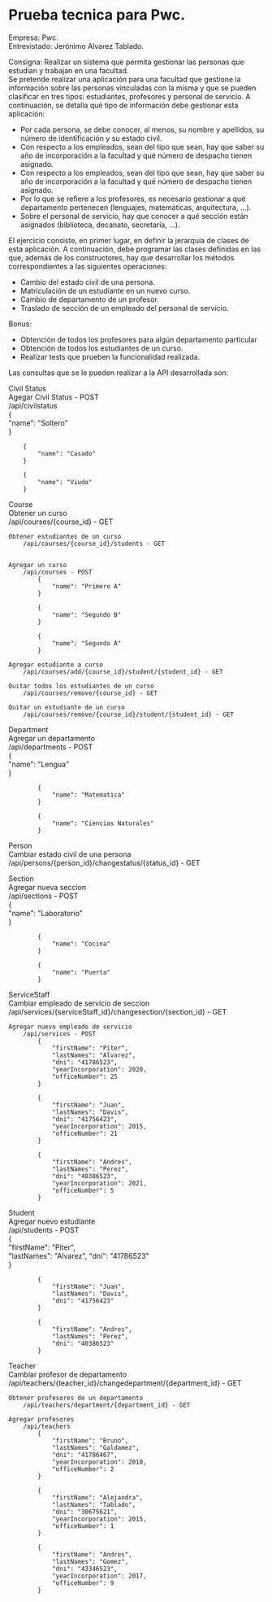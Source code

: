 # Prueba tecnica para Pwc.
Empresa: Pwc.  
Entrevistado: Jerónimo Alvarez Tablado.  

Consigna: Realizar un sistema que permita gestionar las personas que estudian y trabajan en una facultad.  
Se pretende realizar una aplicación para una facultad que gestione la información sobre las personas vinculadas con la misma y que se pueden clasificar en tres tipos: estudiantes, profesores y personal de servicio. A continuación, se detalla qué tipo de información debe gestionar esta aplicación:  

* Por cada persona, se debe conocer, al menos, su nombre y apellidos, su número de identificación y su estado civil.  
* Con respecto a los empleados, sean del tipo que sean, hay que saber su año de incorporación a la facultad y qué número de despacho tienen asignado.  
* Con respecto a los empleados, sean del tipo que sean, hay que saber su año de incorporación a la facultad y qué número de despacho tienen asignado.  
* Por lo que se refiere a los profesores, es necesario gestionar a qué departamento pertenecen (lenguajes, matemáticas, arquitectura, ...).  
* Sobre el personal de servicio, hay que conocer a qué sección están asignados (biblioteca, decanato, secretaría, ...).  

El ejercicio consiste, en primer lugar, en definir la jerarquía de clases de esta aplicación. A continuación, debe programar las clases definidas en las que, además de los constructores, hay que desarrollar los métodos correspondientes a las siguientes operaciones:  

* Cambio del estado civil de una persona.  
* Matriculación de un estudiante en un nuevo curso.  
* Cambio de departamento de un profesor.  
* Traslado de sección de un empleado del personal de servicio.  

Bonus:  

* Obtención de todos los profesores para algún departamento particular  
* Obtención de todos los estudiantes de un curso.  
* Realizar tests que prueben la funcionalidad realizada.  

Las consultas que se le pueden realizar a la API desarrollada son:  

Civil Status  
    Agegar Civil Status - POST  
    /api/civilstatus  
        {  
            "name": "Soltero"  
        }  

        {  
            "name": "Casado"  
        }  

        {  
            "name": "Viudo"  
        }  

Course  
    Obtener un curso  
        /api/courses/{course_id} - GET  

    Obtener estudiantes de un curso  
        /api/courses/{course_id}/students - GET  


    Agregar un curso  
        /api/courses - POST  
            {  
                "name": "Primero A"  
            }  
            
            {  
                "name": "Segundo B"  
            }  

            {  
                "name": "Segundo A"  
            }  

    Agregar estudiante a curso  
        /api/courses/add/{course_id}/student/{student_id} - GET  
        
    Quitar todos los estudiantes de un curso  
        /api/courses/remove/{course_id} - GET  

    Quitar un estudiante de un curso  
        /api/courses/remove/{course_id}/student/{student_id} - GET  

Department  
    Agregar un departamento  
        /api/departments - POST  
            {  
                "name": "Lengua"  
            }  

            {  
                "name": "Matematica"  
            }  

            {  
                "name": "Ciencias Naturales"  
            }  

Person  
    Cambiar estado civil de una persona  
        /api/persons/{person_id}/changestatus/{status_id} - GET  

Section  
    Agregar nueva seccion  
        /api/sections - POST  
            {  
                "name": "Laboratorio"  
            }  

            {  
                "name": "Cocina"  
            }  

            {  
                "name": "Puerta"  
            }  

ServiceStaff  
    Cambiar empleado de servicio de seccion  
        /api/services/{serviceStaff_id}/changesection/{section_id} - GET  

    Agregar nuevo empleado de servicio  
        /api/services - POST  
            { 
                "firstName": "Piter",  
                "lastNames": "Alvarez",  
                "dni": "41786523", 
                "yearIncorporation": 2020, 
                "officeNumber": 25  
            }  

            {  
                "firstName": "Juan",  
                "lastNames": "Davis",  
                "dni": "41756423",  
                "yearIncorporation": 2015,  
                "officeNumber": 21  
            }  

            {  
                "firstName": "Andres", 
                "lastNames": "Perez", 
                "dni": "40386523",  
                "yearIncorporation": 2021,  
                "officeNumber": 5  
            }  


Student  
    Agregar nuevo estudiante  
        /api/students - POST  
            {  
                "firstName": "Piter",  
                "lastNames": "Alvarez", 
                "dni": "41786523"  
            }  

            {  
                "firstName": "Juan",  
                "lastNames": "Davis",  
                "dni": "41756423"  
            } 
            
            {  
                "firstName": "Andres",  
                "lastNames": "Perez",  
                "dni": "40386523"  
            }  

Teacher  
    Cambiar profesor de departamento  
        /api/teachers/{teacher_id}/changedepartment/{department_id} - GET  

    Obtener profesores de un departamento  
        /api/teachers/department/{department_id} - GET  

    Agregar profesores  
        /api/teachers  
            {  
                "firstName": "Bruno",  
                "lastNames": "Galdamez",  
                "dni": "41786467",  
                "yearIncorporation": 2010,  
                "officeNumber": 2  
            }  

            {  
                "firstName": "Alejandra",  
                "lastNames": "Tablado",  
                "dni": "30675621",  
                "yearIncorporation": 2015,  
                "officeNumber": 1  
            }  

            {  
                "firstName": "Andres",  
                "lastNames": "Gomez",  
                "dni": "43346523",  
                "yearIncorporation": 2017,  
                "officeNumber": 9  
            }  
